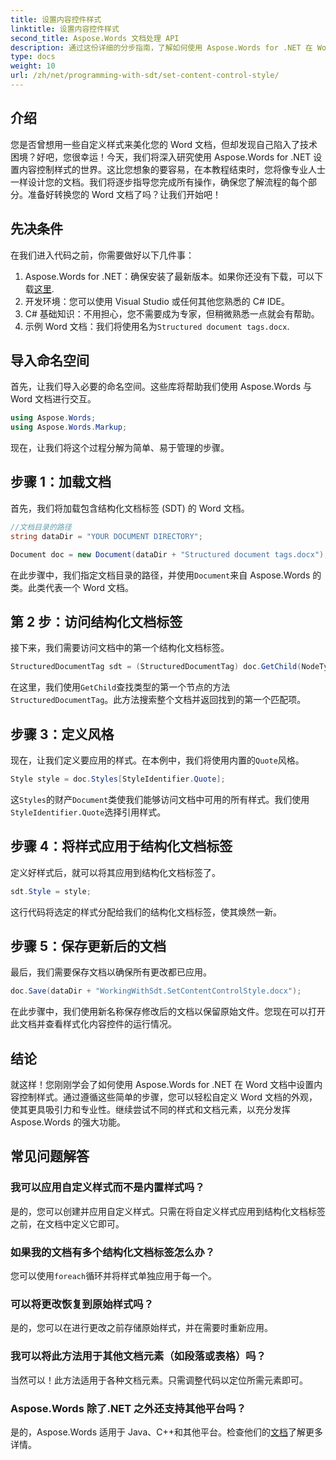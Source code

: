 ```yaml
---
title: 设置内容控件样式
linktitle: 设置内容控件样式
second_title: Aspose.Words 文档处理 API
description: 通过这份详细的分步指南，了解如何使用 Aspose.Words for .NET 在 Word 文档中设置内容控制样式。非常适合增强文档美感。
type: docs
weight: 10
url: /zh/net/programming-with-sdt/set-content-control-style/
---
```

## 介绍

您是否曾想用一些自定义样式来美化您的 Word 文档，但却发现自己陷入了技术困境？好吧，您很幸运！今天，我们将深入研究使用 Aspose.Words for .NET 设置内容控制样式的世界。这比您想象的要容易，在本教程结束时，您将像专业人士一样设计您的文档。我们将逐步指导您完成所有操作，确保您了解流程的每个部分。准备好转换您的 Word 文档了吗？让我们开始吧！

## 先决条件

在我们进入代码之前，你需要做好以下几件事：

1.  Aspose.Words for .NET：确保安装了最新版本。如果你还没有下载，可以下载[这里](https://releases.aspose.com/words/net/).
2. 开发环境：您可以使用 Visual Studio 或任何其他您熟悉的 C# IDE。
3. C# 基础知识：不用担心，您不需要成为专家，但稍微熟悉一点就会有帮助。
4. 示例 Word 文档：我们将使用名为`Structured document tags.docx`.

## 导入命名空间

首先，让我们导入必要的命名空间。这些库将帮助我们使用 Aspose.Words 与 Word 文档进行交互。

```csharp
using Aspose.Words;
using Aspose.Words.Markup;
```

现在，让我们将这个过程分解为简单、易于管理的步骤。

## 步骤 1：加载文档

首先，我们将加载包含结构化文档标签 (SDT) 的 Word 文档。

```csharp
//文档目录的路径
string dataDir = "YOUR DOCUMENT DIRECTORY";

Document doc = new Document(dataDir + "Structured document tags.docx");
```

在此步骤中，我们指定文档目录的路径，并使用`Document`来自 Aspose.Words 的类。此类代表一个 Word 文档。

## 第 2 步：访问结构化文档标签

接下来，我们需要访问文档中的第一个结构化文档标签。

```csharp
StructuredDocumentTag sdt = (StructuredDocumentTag) doc.GetChild(NodeType.StructuredDocumentTag, 0, true);
```

在这里，我们使用`GetChild`查找类型的第一个节点的方法`StructuredDocumentTag`。此方法搜索整个文档并返回找到的第一个匹配项。

## 步骤 3：定义风格

现在，让我们定义要应用的样式。在本例中，我们将使用内置的`Quote`风格。

```csharp
Style style = doc.Styles[StyleIdentifier.Quote];
```

这`Styles`的财产`Document`类使我们能够访问文档中可用的所有样式。我们使用`StyleIdentifier.Quote`选择引用样式。

## 步骤 4：将样式应用于结构化文档标签

定义好样式后，就可以将其应用到结构化文档标签了。

```csharp
sdt.Style = style;
```

这行代码将选定的样式分配给我们的结构化文档标签，使其焕然一新。

## 步骤 5：保存更新后的文档

最后，我们需要保存文档以确保所有更改都已应用。

```csharp
doc.Save(dataDir + "WorkingWithSdt.SetContentControlStyle.docx");
```

在此步骤中，我们使用新名称保存修改后的文档以保留原始文件。您现在可以打开此文档并查看样式化内容控件的运行情况。

## 结论

就这样！您刚刚学会了如何使用 Aspose.Words for .NET 在 Word 文档中设置内容控制样式。通过遵循这些简单的步骤，您可以轻松自定义 Word 文档的外观，使其更具吸引力和专业性。继续尝试不同的样式和文档元素，以充分发挥 Aspose.Words 的强大功能。

## 常见问题解答

### 我可以应用自定义样式而不是内置样式吗？  
是的，您可以创建并应用自定义样式。只需在将自定义样式应用到结构化文档标签之前，在文档中定义它即可。

### 如果我的文档有多个结构化文档标签怎么办？  
您可以使用`foreach`循环并将样式单独应用于每一个。

### 可以将更改恢复到原始样式吗？  
是的，您可以在进行更改之前存储原始样式，并在需要时重新应用。

### 我可以将此方法用于其他文档元素（如段落或表格）吗？  
当然可以！此方法适用于各种文档元素。只需调整代码以定位所需元素即可。

### Aspose.Words 除了.NET 之外还支持其他平台吗？  
是的，Aspose.Words 适用于 Java、C++和其他平台。检查他们的[文档](https://reference.aspose.com/words/net/)了解更多详情。
